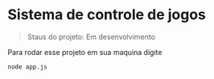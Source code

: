 # Sistema de controle de jogos 

> Staus do projeto: Em desenvolvimento 

Para rodar esse projeto em sua maquina digite 
```
node app.js
```
